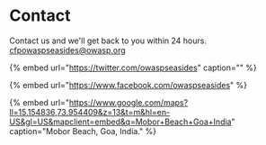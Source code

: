 # Contact

Contact us and we'll get back to you within 24 hours. [cfpowaspseasides@owasp.org](mailto:cfpowaspseasides@owasp.org)

{% embed url="https://twitter.com/owaspseasides" caption="" %}

{% embed url="https://www.facebook.com/owaspseasides" %}

{% embed url="https://www.google.com/maps?ll=15.154836,73.954409&z=13&t=m&hl=en-US&gl=US&mapclient=embed&q=Mobor+Beach+Goa+India" caption="Mobor Beach, Goa, India." %}





